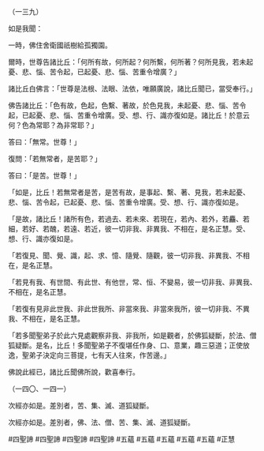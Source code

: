 （一三九）

如是我聞：

一時，佛住舍衛國祇樹給孤獨園。

爾時，世尊告諸比丘：「何所有故，何所起？何所繫，何所著？何所見我，若未起憂、悲、惱、苦令起，已起憂、悲、惱、苦重令增廣？」

諸比丘白佛言：「世尊是法根、法眼、法依，唯願廣說，諸比丘聞已，當受奉行。」

佛告諸比丘：「色有故，色起，色繫、著故，於色見我，未起憂、悲、惱、苦令起，已起憂、悲、惱、苦重令增廣。受、想、行、識亦復如是。諸比丘！於意云何？色為常耶？為非常耶？」

答曰：「無常。世尊！」

復問：「若無常者，是苦耶？」

答曰：「是苦。世尊！」

「如是，比丘！若無常者是苦，是苦有故，是事起、繫、著、見我，若未起憂、悲、惱、苦令起，已起憂、悲、惱、苦重令增廣。受、想、行、識亦復如是。

「是故，諸比丘！諸所有色，若過去、若未來、若現在，若內、若外，若麤、若細，若好、若醜，若遠、若近，彼一切非我、非異我、不相在，是名正慧。受、想、行、識亦復如是。

「若復見、聞、覺、識，起、求、憶、隨覺、隨觀，彼一切非我、非異我、不相在，是名正慧。

「若見有我、有世間、有此世、有他世，常、恒、不變易，彼一切非我、非異我、不相在，是名正慧。

「若復有見非此世我、非此世我所、非當來我、非當來我所，彼一切非我、不異我、不相在，是名正慧。

「若多聞聖弟子於此六見處觀察非我、非我所，如是觀者，於佛狐疑斷，於法、僧狐疑斷。是名，比丘！多聞聖弟子不復堪任作身、口、意業，趣三惡道；正使放逸，聖弟子決定向三菩提，七有天人往來，作苦邊。」

佛說此經已，諸比丘聞佛所說，歡喜奉行。

（一四〇、一四一）

次經亦如是。差別者，苦、集、滅、道狐疑斷。

次經亦如是。差別者，佛、法、僧、苦、集、滅、道狐疑斷。



#四聖諦
#四聖諦
#四聖諦
#四聖諦
#五蘊
#五蘊
#五蘊
#五蘊
#五蘊
#正慧
